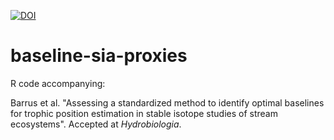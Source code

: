 [![DOI](https://zenodo.org/badge/488244394.svg)](https://zenodo.org/doi/10.5281/zenodo.12508778)

# baseline-sia-proxies

R code accompanying:

Barrus et al. "Assessing a standardized method to identify optimal baselines for trophic position estimation in stable isotope studies of stream ecosystems". Accepted at *Hydrobiologia*.
